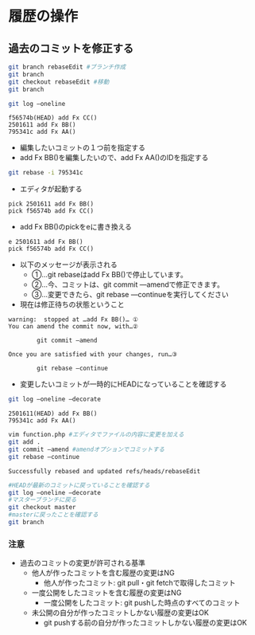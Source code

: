 # 履歴の操作

## 過去のコミットを修正する

```bash
git branch rebaseEdit #ブランチ作成
git branch
git checkout rebaseEdit #移動
git branch 
```

```bash
git log —oneline
```

```text
f56574b(HEAD) add Fx CC()
2501611 add Fx BB()
795341c add Fx AA()
```

* 編集したいコミットの１つ前を指定する
* add Fx BB()を編集したいので、add Fx AA()のIDを指定する

```bash
git rebase -i 795341c
```

* エディタが起動する

```text
pick 2501611 add Fx BB()
pick f56574b add Fx CC()
```

* add Fx BB()のpickをeに書き換える

```text
e 2501611 add Fx BB()
pick f56574b add Fx CC()
```

* 以下のメッセージが表示される
    * ①…git rebaseはadd Fx BB()で停止しています。
    * ②…今、コミットは、git commit —amendで修正できます。
    * ③…変更できたら、git rebase —continueを実行してください
* 現在は修正待ちの状態ということ

```text
warning:  stopped at …add Fx BB()… ①
You can amend the commit now, with…②

        git commit —amend

Once you are satisfied with your changes, run…③

        git rebase —continue
```

* 変更したいコミットが一時的にHEADになっていることを確認する

```bash
git log —oneline —decorate
```

```text
2501611(HEAD) add Fx BB()
795341c add Fx AA()
```

```bash
vim function.php #エディタでファイルの内容に変更を加える
git add .
git commit —amend #amendオプションでコミットする
git rebase —continue
```

```text
Successfully rebased and updated refs/heads/rebaseEdit
```

```bash
#HEADが最新のコミットに戻っていることを確認する
git log —oneline —decorate
#マスターブランチに戻る
git checkout master
#masterに戻ったことを確認する
git branch
```

### 注意

* 過去のコミットの変更が許可される基準
    * 他人が作ったコミットを含む履歴の変更はNG
        * 他人が作ったコミット: git pull・git fetchで取得したコミット
    * 一度公開をしたコミットを含む履歴の変更はNG
        * 一度公開をしたコミット: git pushした時点のすべてのコミット
    * 未公開の自分が作ったコミットしかない履歴の変更はOK
        * git pushする前の自分が作ったコミットしかない履歴の変更はOK

